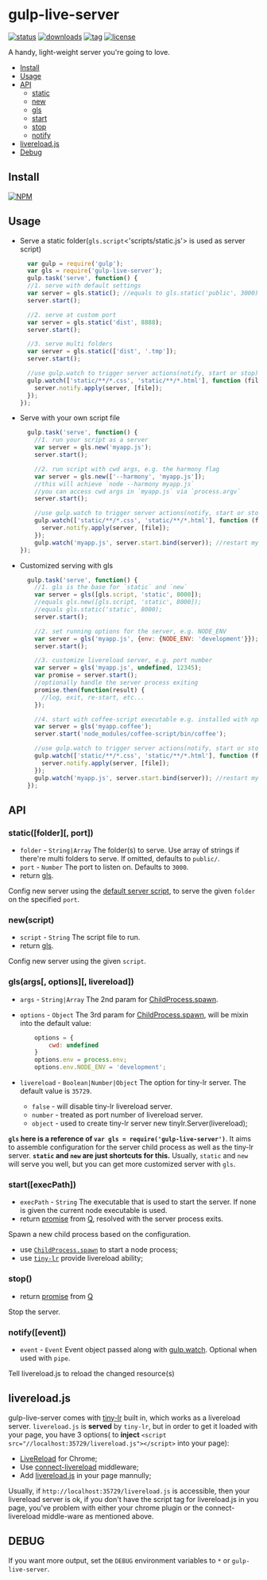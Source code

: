 gulp-live-server
===

[![status][1]][2] [![downloads][3]][4] [![tag][5]][6] [![license][7]][8]

[1]: http://img.shields.io/travis/gimm/gulp-live-server/master.svg?style=flat-square
[2]: https://travis-ci.org/gimm/gulp-live-server

[3]: http://img.shields.io/npm/dm/gulp-live-server.svg?style=flat-square
[4]: https://www.npmjs.com/package/gulp-live-server

[5]: https://img.shields.io/github/tag/gimm/gulp-live-server.svg?style=flat-square
[6]: https://github.com/gimm/gulp-live-server/releases

[7]: http://img.shields.io/badge/license-WTFPL-blue.svg?style=flat-square
[8]: http://www.wtfpl.net

A handy, light-weight server you're going to love.

- [Install](#install)
- [Usage](#usage)
- [API](#api)
    - [static](#staticfolder-port)
    - [new](#newscript)
    - [gls](#glsargs-options-livereload)
    - [start](#start)
    - [stop](#stop)
    - [notify](#notifyevent)
- [livereload.js](#livereloadjs)
- [Debug](#debug)

Install
---
[![NPM](https://nodei.co/npm/gulp-live-server.png?compact=true)](https://nodei.co/npm/gulp-live-server/)

Usage
---
- Serve a static folder(`gls.script`<'scripts/static.js'> is used as server script)

  ```js
    var gulp = require('gulp');
    var gls = require('gulp-live-server');
    gulp.task('serve', function() {
    //1. serve with default settings
    var server = gls.static(); //equals to gls.static('public', 3000);
    server.start();

    //2. serve at custom port
    var server = gls.static('dist', 8888);
    server.start();

    //3. serve multi folders
    var server = gls.static(['dist', '.tmp']);
    server.start();

    //use gulp.watch to trigger server actions(notify, start or stop)
    gulp.watch(['static/**/*.css', 'static/**/*.html'], function (file) {
      server.notify.apply(server, [file]);
    });
  });
    ```
- Serve with your own script file

  ```js
    gulp.task('serve', function() {
      //1. run your script as a server
      var server = gls.new('myapp.js');
      server.start();

      //2. run script with cwd args, e.g. the harmony flag
      var server = gls.new(['--harmony', 'myapp.js']);
      //this will achieve `node --harmony myapp.js`
      //you can access cwd args in `myapp.js` via `process.argv`
      server.start();

      //use gulp.watch to trigger server actions(notify, start or stop)
      gulp.watch(['static/**/*.css', 'static/**/*.html'], function (file) {
        server.notify.apply(server, [file]);
      });
      gulp.watch('myapp.js', server.start.bind(server)); //restart my server
  });
    ```

- Customized serving with gls

  ```js
    gulp.task('serve', function() {
      //1. gls is the base for `static` and `new`
      var server = gls([gls.script, 'static', 8000]);
      //equals gls.new([gls.script, 'static', 8000]);
      //equals gls.static('static', 8000);
      server.start();

      //2. set running options for the server, e.g. NODE_ENV
      var server = gls('myapp.js', {env: {NODE_ENV: 'development'}});
      server.start();

      //3. customize livereload server, e.g. port number
      var server = gls('myapp.js', undefined, 12345);
      var promise = server.start();
      //optionally handle the server process exiting
      promise.then(function(result) {
        //log, exit, re-start, etc...
      });

      //4. start with coffee-script executable e.g. installed with npm
      var server = gls('myapp.coffee');
      server.start('node_modules/coffee-script/bin/coffee');

      //use gulp.watch to trigger server actions(notify, start or stop)
      gulp.watch(['static/**/*.css', 'static/**/*.html'], function (file) {
        server.notify.apply(server, [file]);
      });
      gulp.watch('myapp.js', server.start.bind(server)); //restart my server
    });
    ```

API
---
### static([folder][, port])
- `folder` - `String|Array` The folder(s) to serve.
    Use array of strings if there're multi folders to serve.
    If omitted, defaults to `public/`.
- `port` - `Number` The port to listen on. Defaults to `3000`.
- return [gls](#glsargs-options-livereload).

Config new server using the [default server script](https://github.com/gimm/gulp-live-server/blob/master/scripts/static.js), to serve the given `folder` on the specified `port`.

### new(script)
- `script` - `String` The script file to run.
- return [gls](#glsargs-options-livereload).

Config new server using the given `script`.

### gls(args[, options][, livereload])
- `args` - `String|Array` The 2nd param for [ChildProcess.spawn](http://nodejs.org/api/child_process.html#child_process_child_process_spawn_command_args_options).
- `options` - `Object` The 3rd param for [ChildProcess.spawn](http://nodejs.org/api/child_process.html#child_process_child_process_spawn_command_args_options),
will be mixin into the default value:

    ```js
        options = {
            cwd: undefined
        }
        options.env = process.env;
        options.env.NODE_ENV = 'development';
    ```
- `livereload` - `Boolean|Number|Object` The option for tiny-lr server. The default value is `35729`.
    - `false` - will disable tiny-lr livereload server.
    - `number` - treated as port number of livereload server.
    - `object` - used to create tiny-lr server new tinylr.Server(livereload);

**`gls` here is a reference of `var gls = require('gulp-live-server')`**. It aims to assemble configuration for the server child process as well as the tiny-lr server.
**`static` and `new` are just shortcuts for this.**
Usually, `static` and `new` will serve you well, but you can get more customized server with `gls`.

### start([execPath])
- `execPath` - `String` The executable that is used to start the server. If none is given the current node executable is used.
- return [promise](https://github.com/kriskowal/q/wiki/API-Reference) from [Q](https://www.npmjs.com/package/q), resolved with the server process exits.

Spawn a new child process based on the configuration.
- use [`ChildProcess.spawn`](http://nodejs.org/api/child_process.html#child_process_child_process_spawn_command_args_options) to start a node process;
- use [`tiny-lr`](https://github.com/mklabs/tiny-lr) provide livereload ability;

### stop()
- return [promise](https://github.com/kriskowal/q/wiki/API-Reference) from [Q](https://www.npmjs.com/package/q)

Stop the server.

### notify([event])
- `event` - `Event` Event object passed along with [gulp.watch](https://github.com/gulpjs/gulp/blob/master/docs/API.md#cbevent).
Optional when used with `pipe`.

Tell livereload.js to reload the changed resource(s)

livereload.js
---
gulp-live-server comes with [tiny-lr](https://github.com/mklabs/tiny-lr/) built in, which works as a livereload server. `livereload.js` is **served** by `tiny-lr`, but in order to get it loaded with your page, you have 3 options( to **inject** `<script src="//localhost:35729/livereload.js"></script>` into your page):
- [LiveReload](https://chrome.google.com/webstore/detail/livereload/jnihajbhpnppcggbcgedagnkighmdlei?hl=en) for Chrome;
- Use [connect-livereload](https://github.com/intesso/connect-livereload) middleware;
- Add [livereload.js](https://github.com/livereload/livereload-js) in your page mannully;

Usually, if `http://localhost:35729/livereload.js` is accessible, then your livereload server is ok, if you don't have the script tag for livereload.js in you page, you've problem with either your chrome plugin or the connect-livereload middle-ware as mentioned above.

DEBUG
---
If you want more output, set the `DEBUG` environment variables to `*` or `gulp-live-server`.
